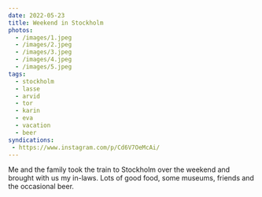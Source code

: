 ```yaml
---
date: 2022-05-23
title: Weekend in Stockholm
photos:
  - /images/1.jpeg
  - /images/2.jpeg
  - /images/3.jpeg
  - /images/4.jpeg
  - /images/5.jpeg
tags:
  - stockholm
  - lasse
  - arvid
  - tor
  - karin
  - eva
  - vacation
  - beer
syndications:
 - https://www.instagram.com/p/Cd6V7OeMcAi/
---
```


Me and the family took the train to Stockholm over the weekend and brought with us my in-laws. Lots of good food, some museums, friends and the occasional beer.
